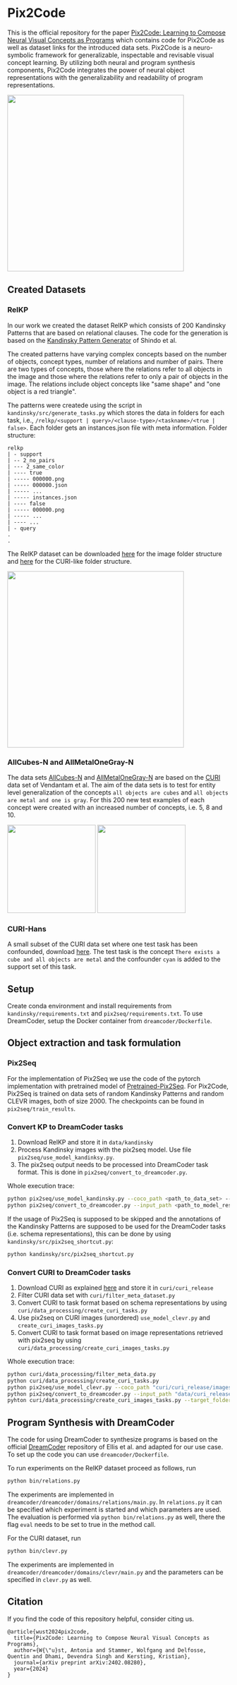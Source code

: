 # Pix2Code

This is the official repository for the paper [Pix2Code: Learning to Compose Neural Visual Concepts as Programs](https://arxiv.org/abs/2402.08280) which contains code for Pix2Code as well as dataset links for the introduced data sets. Pix2Code is a neuro-symbolic framework for generalizable, inspectable and revisable visual concept learning. By utilizing both neural and program synthesis components, Pix2Code integrates the power of neural object representations with the generalizability and readability of program representations.

<img src="https://github.com/toniwuest/pix2code/assets/26038960/de2b7777-7a06-4087-820a-3ce215fb1627"  height="400">

## Created Datasets
### RelKP

In our work we created the dataset RelKP which consists of 200 Kandinsky Patterns that are based on relational clauses. The code for the generation is based on the [Kandinsky Pattern Generator](https://github.com/ml-research/kandinsky_generator) of Shindo et al. 

The created patterns have varying complex concepts based on the number of objects, concept types, number of relations and number of pairs. There are two types of concepts, those where the relations refer to all objects in the image and those where the relations refer to only a pair of objects in the image. The relations include object concepts like "same shape" and "one object is a red triangle".

The patterns were createde using the script in `kandinsky/src/generate_tasks.py` which stores the data in folders for each task, i.e., `/relkp/<support | query>/<clause-type>/<taskname>/<true | false>`. Each folder gets an instances.json file with meta information. Folder structure:

```
relkp 
| - support 
| -- 2_no_pairs 
| --- 2_same_color 
| ---- true 
| ----- 000000.png 
| ----- 000000.json 
| ----- ...
| ----- instances.json 
| ---- false 
| ----- 000000.png 
| ----- ... 
| ---- ... 
| - query
. 
. 
```
The RelKP dataset can be downloaded [here](https://hessenbox.tu-darmstadt.de/getlink/fi4qz3W54u3cPs1AdS5AHxK7/rel_kp.zip) for the image folder structure and [here](https://hessenbox.tu-darmstadt.de/getlink/fiHBwrsZk1X4geWZoR59iz8T/rel_kp_curi_format.zip) for the CURI-like folder structure. 

<img src="https://github.com/toniwuest/pix2code/assets/26038960/315d790d-ba86-48dd-90d7-f0c5ef46902d"  height="400">

### AllCubes-N and AllMetalOneGray-N
The data sets [AllCubes-N](https://hessenbox.tu-darmstadt.de/getlink/fiF7bBW5EbbLHJqJ8NMcWzZS/all-cubes-X.zip) and [AllMetalOneGray-N](https://hessenbox.tu-darmstadt.de/getlink/fiW5Va9ACWcG6n1oEJrwRTqd/all-metal-one-gray-X.zip) are based on the [CURI](https://github.com/facebookresearch/productive_concept_learning) data set of Vendantam et al. 
The aim of the data sets is to test for entity level generalization of the concepts `all objects are cubes` and `all objects are metal and one is gray`. For this 200 new test examples of each concept were created with an increased number of concepts, i.e. 5, 8 and 10. 

<img src="https://github.com/toniwuest/pix2code/assets/26038960/22cdfaa2-15f3-465d-81c9-02ff7ebc2093"  height="200"> <img src="https://github.com/toniwuest/pix2code/assets/26038960/a7ce361d-c02c-43ee-8aad-0e61fab65aed"  height="200">

### CURI-Hans
A small subset of the CURI data set where one test task has been confounded, download [here](https://hessenbox.tu-darmstadt.de/getlink/fiDMY5wXvQaC3FCkC1gotdaF/confounded-clevr.zip). The test task is the concept `There exists a cube and all objects are metal` and the confounder `cyan` is added to the support set of this task.

## Setup
Create conda environment and install requirements from
`kandinsky/requirements.txt` and `pix2seq/requirements.txt`. To use DreamCoder, setup the Docker container from `dreamcoder/Dockerfile`. 

## Object extraction and task formulation
### Pix2Seq
For the implementation of Pix2Seq we use the code of the pytorch implementation with pretrained model of [Pretrained-Pix2Seq](https://github.com/gaopengcuhk/Pretrained-Pix2Seq). For Pix2Code, Pix2Seq is trained on data sets of random Kandinsky Patterns and random CLEVR images, both of size 2000. The checkpoints can be found in `pix2seq/train_results`.

### Convert KP to DreamCoder tasks
1. Download RelKP and store it in `data/kandinsky`
2. Process Kandinsky images with the pix2seq model. Use file `pix2seq/use_model_kandinksy.py`. 
3. The pix2seq output needs to be processed into DreamCoder task format. This is done in `pix2seq/convert_to_dreamcoder.py`.

Whole execution trace:
```bash
python pix2seq/use_model_kandinsky.py --coco_path <path_to_data_set> --output_dir <path_to_model_results>
python pix2seq/convert_to_dreamcoder.py --input_path <path_to_model_results> --output_path <path_to_target_folder> --domain "kandinsky"
```

If the usage of Pix2Seq is supposed to be skipped and the annotations of the Kandinsky Patterns are supposed to be used for the DreamCoder tasks (i.e. schema representations), this can be done by using `kandinsky/src/pix2seq_shortcut.py`:

```bash
python kandinsky/src/pix2seq_shortcut.py
```

### Convert CURI to DreamCoder tasks
1. Download CURI as explained [here](https://github.com/facebookresearch/productive_concept_learning?tab=readme-ov-file#download-the-curi-dataset) and store it in `curi/curi_release`
2. Filter CURI data set with `curi/filter_meta_dataset.py`
3. Convert CURI to task format based on schema representations by using `curi/data_processing/create_curi_tasks.py`
4. Use pix2seq on CURI images (unordered) `use_model_clevr.py` and `create_curi_images_tasks.py`
5. Convert CURI to task format based on image representations retrieved with pix2seq by using `curi/data_processing/create_curi_images_tasks.py`

Whole execution trace:
```bash
python curi/data_processing/filter_meta_data.py
python curi/data_processing/create_curi_tasks.py
python pix2seq/use_model_clevr.py --coco_path "curi/curi_release/images/" --output_dir "data/curi_release_model_results/" --resume <path-to-pix2seq-checkpoint>
python pix2seq/convert_to_dreamcoder.py --input_path "data/curi_release_model_results" --output_path "data/curi_release_dc_inputs" --domain "clevr"
pyhton curi/data_processing/create_curi_images_tasks.py --target_folder "curi_image_dc_test_tasks" --mode "test"
```


## Program Synthesis with DreamCoder
The code for using DreamCoder to synthesize programs is based on the official [DreamCoder](https://github.com/ellisk42/ec) repository of Ellis et al. and adapted for our use case.
To set up the code you can use `dreamcoder/Dockerfile`. 

To run experiments on the RelKP dataset proceed as follows, run
```bash
python bin/relations.py
```
The experiments are implemented in `dreamcoder/dreamcoder/domains/relations/main.py`. In `relations.py` it can be specified which experiment is started and which parameters are used. 
The evaluation is performed via `python bin/relations.py` as well, there the flag `eval` needs to be set to true in the method call.


For the CURI dataset, run
```bash
python bin/clevr.py
```
The experiments are implemented in `dreamcoder/dreamcoder/domains/clevr/main.py` and the parameters can be specified in `clevr.py` as well. 


## Citation 
If you find the code of this repository helpful, consider citing us.

```
@article{wust2024pix2code,
  title={Pix2Code: Learning to Compose Neural Visual Concepts as Programs},
  author={W{\"u}st, Antonia and Stammer, Wolfgang and Delfosse, Quentin and Dhami, Devendra Singh and Kersting, Kristian},
  journal={arXiv preprint arXiv:2402.08280},
  year={2024}
}
```
